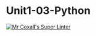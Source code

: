 # Unit1-03-Python
[![Mr Coxall's Super Linter](https://github.com/ICS3U-C-Programming-JulienL/Unit1-03-Python/workflows/Mr%20Coxall's%20Super%20Linter/badge.svg)](https://github.com/ICS3U-C-Programming-JulienL/Unit1-03-Python/actions/)
